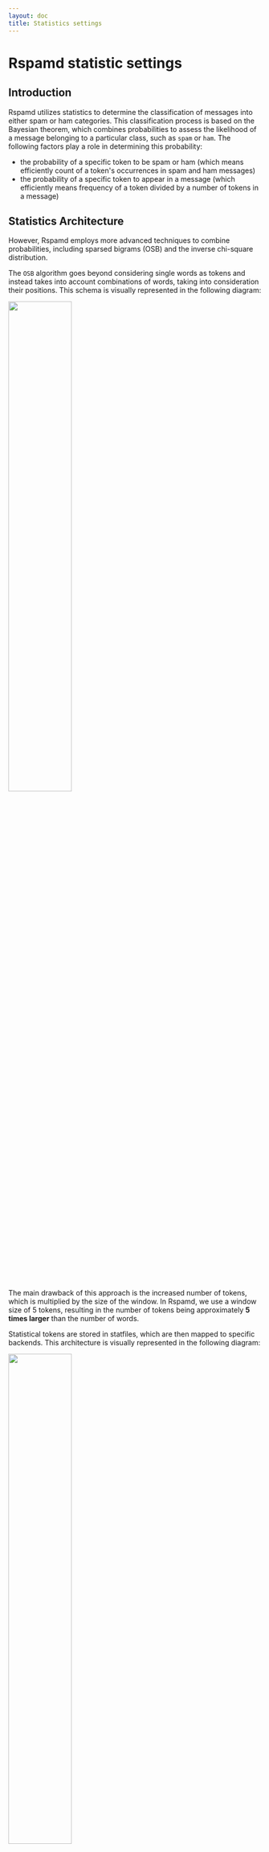 ```yaml
---
layout: doc
title: Statistics settings
---
```

# Rspamd statistic settings

## Introduction

Rspamd utilizes statistics to determine the classification of messages into either spam or ham categories. This classification process is based on the Bayesian theorem, which combines probabilities to assess the likelihood of a message belonging to a particular class, such as `spam` or `ham`. The following factors play a role in determining this probability:

- the probability of a specific token to be spam or ham (which means efficiently count of a token's occurrences in spam and ham messages)
- the probability of a specific token to appear in a message (which efficiently means frequency of a token divided by a number of tokens in a message)

## Statistics Architecture

However, Rspamd employs more advanced techniques to combine probabilities, including sparsed bigrams (OSB) and the inverse chi-square distribution.

The `OSB` algorithm goes beyond considering single words as tokens and instead takes into account combinations of words, taking into consideration their positions. This schema is visually represented in the following diagram:

<img class="img-fluid" width="50%" src="{{ site.baseurl }}/img/rspamd-schemes.004.png">

The main drawback of this approach is the increased number of tokens, which is multiplied by the size of the window. In Rspamd, we use a window size of 5 tokens, resulting in the number of tokens being approximately **5 times larger** than the number of words.

Statistical tokens are stored in statfiles, which are then mapped to specific backends. This architecture is visually represented in the following diagram:

<img class="img-fluid" width="50%" src="{{ site.baseurl }}/img/rspamd-schemes.005.png">

## Statistics Configuration

Starting from Rspamd 2.0, we recommend using `redis` as the backend and `osb` as the tokenizer, which are set as the default settings.

The default configuration settings can be found in the `$CONFDIR/statistic.conf` file.

~~~hcl
classifier "bayes" {
  tokenizer {
    name = "osb";
  }
  cache {
  }
  new_schema = true; # Always use new schema
  store_tokens = false; # Redefine if storing of tokens is desired
  signatures = false; # Store learn signatures
  #per_user = true; # Enable per user classifier
  min_tokens = 11;
  backend = "redis";
  min_learns = 200;

  statfile {
    symbol = "BAYES_HAM";
    spam = false;
  }
  statfile {
    symbol = "BAYES_SPAM";
    spam = true;
  }
  learn_condition = 'return require("lua_bayes_learn").can_learn';

  # Autolearn sample
  # autolearn {
  #  spam_threshold = 6.0; # When to learn spam (score >= threshold)
  #  ham_threshold = -0.5; # When to learn ham (score <= threshold)
  #  check_balance = true; # Check spam and ham balance
  #  min_balance = 0.9; # Keep diff for spam/ham learns for at least this value
  #}

  .include(try=true; priority=1) "$LOCAL_CONFDIR/local.d/classifier-bayes.conf"
  .include(try=true; priority=10) "$LOCAL_CONFDIR/override.d/classifier-bayes.conf"
}

.include(try=true; priority=1) "$LOCAL_CONFDIR/local.d/statistic.conf"
.include(try=true; priority=10) "$LOCAL_CONFDIR/override.d/statistic.conf"
~~~

You are also recommended to use [`bayes_expiry` module]({{ site.baseurl }}/doc/modules/bayes_expiry.html) to maintain your statistics database.

Please note that `classifier-bayes.conf` is include config of `statistic.conf` which created for user's simplicity.

For most of setups where there is only one classifier is used - `classifier-bayes.conf` is suffient and `statistic.conf` should be leaved unmodified.

If you need describe multiply different classifiers - then you need create `local.d/statistic.conf`, that should describe classifier sections with all details from default config, as there will be no fallback. Common usecase for such case is when first classifier is `per_user` and second is not.

### Per-user statistics

To enable per-user statistics, you can add the `per_user = true` property to the configuration of the classifier. However, it is *important* to ensure that Rspamd is called at the final delivery stage (e.g., LDA mode) to avoid issues with multi-recipient messages. When dealing with multi-recipient messages, Rspamd will use the first recipient for user-based statistics. 

It's worth noting that Rspamd prioritizes SMTP recipients over MIME ones and gives preference to the special LDA header called `Delivered-To`, which can be appended using the `-d` option for `rspamc`. This allows for more accurate per-user statistics in your configuration.

#### Sharding

Starting from version 3.9, per-user statistics can be sharded across different Redis servers using the [hash algorithm]({{ site.baseurl }}/doc/configuration/upstream.html#hash-algorithm).

Example of using two stand-alone master shards without read replicas:
~~~hcl
servers = "hash:bayes-peruser-0-master,bayes-peruser-1-master";
~~~

Example of using a setup with three master-replica shards:
~~~hcl
write_servers = "hash:bayes-peruser-0-master,bayes-peruser-1-master,bayes-peruser-2-master";
read_servers = "hash:bayes-peruser-0-replica,bayes-peruser-1-replica,bayes-peruser-2-replica";
~~~

Important notes:
1. Changing the shard count requires dropping all Bayes statistics, so please make decisions wisely.
2. Each replica should have the same position in `read_servers` as its master in `write_servers`; otherwise, this will result in misaligned read-write hash slot assignments.
3. You can't use more than one replica per master in a sharded setup; this will result in misaligned read-write hash slot assignments.
4. Redis Sentinel cannot be used for a sharded setup.
5. In the controller, you will see incorrect `Bayesian statistics` for the count of learns and users.

### Classifier and headers

The classifier in Rspamd learns headers that are specifically defined in the `classify_headers` section of the `options.inc `file. Therefore, there is no need to remove any additional headers (e.g., X-Spam) before the learning process, as these headers will not be utilized for classification purposes. Rspamd also takes into account the `Subject` header, which is tokenized according to the aforementioned rules. Additionally, Rspamd considers various meta-tokens, such as message size or the number of attachments, which are extracted from the messages for further analysis.

## Redis statistics

Supported parameters for the Redis backend are:

- `tokenizer`: leave it as shown for now. Currently, only OSB is supported
- `new_schema`: must be set to `true`
- `backend`: set it to Redis
- `servers`: IP or hostname with a port for the Redis server. Use an IP for the loopback interface, if you have defined localhost in /etc/hosts for IPv4 and IPv6, or your Redis server will not be found!
- `write_servers` (optional): If needed, define dedicated servers for learning
- `password` (optional): Password for the Redis server
- `db` (optional): Database to use (though it is recommended to use dedicated Redis instances and not databases in Redis)
- `min_tokens`: minimum number of words required for statistics processing
- `min_learns` (optional): minimum learn to count for **both** spam and ham classes to perform classification
- `learn_condition`: Lua function that verifies that learning is needed. Default function **must** be set if you not wrote your own, omniting `learn_condition` from `statistic.conf` will lead to loosing protection from overlearning
- `autolearn` (optional): for more details see Autolearning section
- `per_user` (optional): enable perusers statistics. See above
- `statfile`: Define keys for spam and ham mails
- `cache_prefix` (optional): prefix used to create keys where to store hashes of already learned ids, defaults to `"learned_ids"`
- `cache_max_elt` (optional): amount of elements to store in one `learned_ids` key
- `cache_max_keys` (optional): amount of `learned_ids` keys to store
- `cache_elt_len` (optional): lenth of hash to store in one element of `learned_ids`

## Autolearning

Starting from version 1.1, Rspamd introduces autolearning functionality for statfiles. Autolearning occurs after all rules, including statistics, have been processed. However, it only applies if the same symbol has not already been added. For example, if `BAYES_SPAM` is already present in the checking results, the message will not be learned as spam.

There are three options available for specifying autolearning:

* `autolearn = true`: autolearning is performing as spam if a message has `reject` action and as ham if a message has **negative** score
* `autolearn = [-5, 5]`: autolearn as ham if the score is less than `-5` and as spam if the score is more than `5`
* `autolearn = "return function(task) ... end"`: use the following Lua function to detect if autolearn is needed (function should return 'ham' if learn as ham is needed and string 'spam' if learn as spam is needed, if no learning is needed then a function can return anything including `nil`)

Redis backend is highly recommended for autolearning purposes due to its ability to handle high concurrency levels when multiple writers are synchronized properly. Using Redis as the backend ensures efficient and reliable autolearning functionality.
